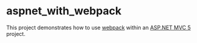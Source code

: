 # aspnet_with_webpack

This project demonstrates how to use [webpack](https://webpack.js.org/) within an [ASP.NET MVC 5](https://docs.microsoft.com/en-us/aspnet/mvc/mvc5) project.
